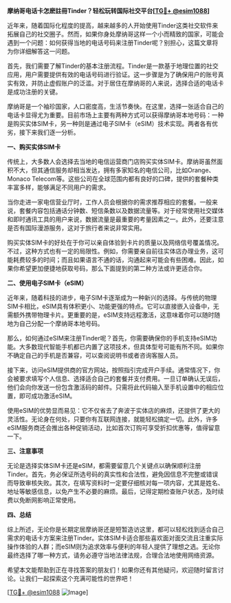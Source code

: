 **摩纳哥电话卡怎麽註冊Tinder？轻松玩转国际社交平台[[TG💪+ @esim1088](https://t.me/s/esim1088)]**

近年来，随着国际化程度的提高，越来越多的人开始使用Tinder这类社交软件来拓展自己的社交圈子。然而，如果你身处摩纳哥这样一个小而精致的国家，可能会遇到一个问题：如何获得当地的电话号码来注册Tinder呢？别担心，这篇文章将为你详细解答这一问题。

首先，我们需要了解Tinder的基本注册流程。Tinder是一款基于地理位置的社交应用，用户需要提供有效的电话号码进行验证。这一步骤是为了确保用户的账号真实有效，并防止虚假账户的泛滥。对于居住在摩纳哥的人来说，选择合适的电话卡是成功注册的关键。

摩纳哥是一个袖珍国家，人口密度高，生活节奏快。在这里，选择一张适合自己的电话卡显得尤为重要。目前市场上主要有两种方式可以获得摩纳哥本地号码：一种是购买实体SIM卡，另一种则是通过电子SIM卡（eSIM）技术实现。两者各有优劣，接下来我们逐一分析。

**一、购买实体SIM卡**

传统上，大多数人会选择去当地的电信运营商门店购买实体SIM卡。摩纳哥虽然面积不大，但其通信服务却相当发达，拥有多家知名的电信公司，比如Orange、Monaco Telecom等。这些公司在全球范围内都有良好的口碑，提供的套餐种类丰富多样，能够满足不同用户的需求。

当你走进一家电信营业厅时，工作人员会根据你的需求推荐相应的套餐。一般来说，套餐内容包括通话分钟数、短信条数以及数据流量等。对于经常使用社交媒体和即时通讯工具的用户来说，数据流量是最重要的考量因素之一。此外，还要注意是否有国际漫游服务，这对于旅行者来说非常实用。

购买实体SIM卡的好处在于你可以亲自体验到卡片的质量以及网络信号覆盖情况。不过，这种方式也有一定的局限性。例如，你需要亲自前往实体店办理业务，这可能耗费较多的时间；而且如果语言不通的话，沟通起来可能会有些困难。因此，如果你希望更加便捷地获取号码，那么下面提到的第二种方法或许更适合你。

**二、使用电子SIM卡（eSIM）**

近年来，随着科技的进步，电子SIM卡逐渐成为一种新兴的选择。与传统的物理SIM卡相比，eSIM具有体积更小、功能更强的特点。它可以直接嵌入设备中，无需额外携带物理卡片。更重要的是，eSIM支持远程激活，这意味着你可以随时随地为自己分配一个摩纳哥本地号码。

那么，如何通过eSIM来注册Tinder呢？首先，你需要确保你的手机支持eSIM功能。大多数现代智能手机都已内置了这项技术，但具体型号可能有所不同。如果你不确定自己的手机是否兼容，可以查阅说明书或者咨询客服人员。

接下来，访问eSIM提供商的官方网站，按照指引完成开户手续。通常情况下，你会被要求填写个人信息、选择适合自己的套餐并支付费用。一旦订单确认无误后，他们会向你发送一份包含激活码的邮件。只需将此代码输入至手机设置中的相应位置，即可成功激活eSIM。

使用eSIM的优势显而易见：它不仅省去了奔波于实体店的麻烦，还提供了更大的灵活性。无论身在何处，只要你有互联网连接，就能轻松搞定一切。此外，许多eSIM服务商还会推出各种促销活动，比如首次订购可享受折扣优惠等，值得留意一下。

**三、注意事项**

无论是选择实体SIM卡还是eSIM，都需要留意几个关键点以确保顺利注册Tinder。首先，务必保证所选号码的真实性和合法性，避免因信息不完整或错误而导致审核失败。其次，在填写资料时一定要仔细核对每一项内容，尤其是姓名、地址等敏感信息，以免产生不必要的麻烦。最后，记得定期检查账户状态，及时续费以免断网影响正常使用。

**四、总结**

综上所述，无论你是长期定居摩纳哥还是短暂造访这里，都可以轻松找到适合自己需求的电话卡方案来注册Tinder。实体SIM卡适合那些喜欢面对面交流且注重实际操作体验的人群；而eSIM则为追求效率与便利的年轻人提供了理想之选。无论你最终选择了哪一种方式，请务必遵守当地法律法规，合理合法地使用网络资源。

希望本文能帮助到正在寻找答案的朋友们！如果你还有其他疑问，欢迎随时留言讨论。让我们一起探索这个充满可能性的世界吧！

[[TG💪+ @esim1088](https://t.me/s/esim1088) ![Image](https://i.postimg.cc/4NQfJmqS/Snipaste-2025-05-13-00-14-12.png)]